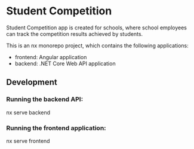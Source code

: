 # Student Competition
Student Competition app is created for schools, where school employees can track the competition results achieved by students.

This is an nx monorepo project, which contains the following applications:
- frontend: Angular application
- backend: .NET Core Web API application

## Development
### Running the backend API:
nx serve backend

### Running the frontend application:
nx serve frontend


